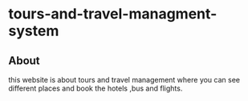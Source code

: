 # tours-and-travel-managment-system

## About

this website is about tours and travel management where you can see different places and book the hotels ,bus and flights.
